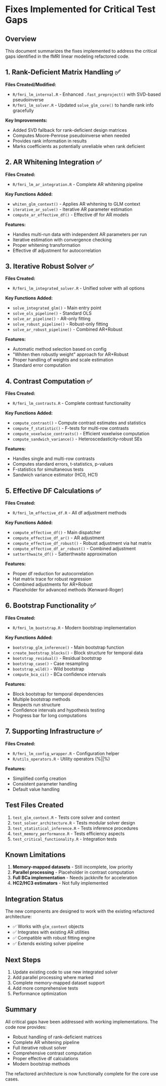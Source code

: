 # Fixes Implemented for Critical Test Gaps

## Overview

This document summarizes the fixes implemented to address the critical gaps identified in the fMRI linear modeling refactored code.

## 1. Rank-Deficient Matrix Handling ✅

**Files Created/Modified:**
- `R/fmri_lm_internal.R` - Enhanced `.fast_preproject()` with SVD-based pseudoinverse
- `R/fmri_lm_solver.R` - Updated `solve_glm_core()` to handle rank info gracefully

**Key Improvements:**
- Added SVD fallback for rank-deficient design matrices
- Computes Moore-Penrose pseudoinverse when needed
- Provides rank information in results
- Marks coefficients as potentially unreliable when rank deficient

## 2. AR Whitening Integration ✅

**Files Created:**
- `R/fmri_lm_ar_integration.R` - Complete AR whitening pipeline

**Key Functions Added:**
- `whiten_glm_context()` - Applies AR whitening to GLM context
- `iterative_ar_solve()` - Iterative AR parameter estimation
- `compute_ar_effective_df()` - Effective df for AR models

**Features:**
- Handles multi-run data with independent AR parameters per run
- Iterative estimation with convergence checking
- Proper whitening transformation
- Effective df adjustment for autocorrelation

## 3. Iterative Robust Solver ✅

**Files Created:**
- `R/fmri_lm_integrated_solver.R` - Unified solver with all options

**Key Functions Added:**
- `solve_integrated_glm()` - Main entry point
- `solve_ols_pipeline()` - Standard OLS
- `solve_ar_pipeline()` - AR-only fitting
- `solve_robust_pipeline()` - Robust-only fitting
- `solve_ar_robust_pipeline()` - Combined AR+Robust

**Features:**
- Automatic method selection based on config
- "Whiten then robustly weight" approach for AR+Robust
- Proper handling of weights and scale estimation
- Standard error computation

## 4. Contrast Computation ✅

**Files Created:**
- `R/fmri_lm_contrasts.R` - Complete contrast functionality

**Key Functions Added:**
- `compute_contrast()` - Compute contrast estimates and statistics
- `compute_f_statistic()` - F-tests for multi-row contrasts
- `compute_voxelwise_contrasts()` - Efficient voxelwise computation
- `compute_sandwich_variance()` - Heteroscedasticity-robust SEs

**Features:**
- Handles single and multi-row contrasts
- Computes standard errors, t-statistics, p-values
- F-statistics for simultaneous tests
- Sandwich variance estimator (HC0, HC1)

## 5. Effective DF Calculations ✅

**Files Created:**
- `R/fmri_lm_effective_df.R` - All df adjustment methods

**Key Functions Added:**
- `compute_effective_df()` - Main dispatcher
- `compute_effective_df_ar()` - AR adjustment
- `compute_effective_df_robust()` - Robust adjustment via hat matrix
- `compute_effective_df_ar_robust()` - Combined adjustment
- `satterthwaite_df()` - Satterthwaite approximation

**Features:**
- Proper df reduction for autocorrelation
- Hat matrix trace for robust regression
- Combined adjustments for AR+Robust
- Placeholder for advanced methods (Kenward-Roger)

## 6. Bootstrap Functionality ✅

**Files Created:**
- `R/fmri_lm_bootstrap.R` - Modern bootstrap implementation

**Key Functions Added:**
- `bootstrap_glm_inference()` - Main bootstrap function
- `create_bootstrap_blocks()` - Block structure for temporal data
- `bootstrap_residual()` - Residual bootstrap
- `bootstrap_case()` - Case resampling
- `bootstrap_wild()` - Wild bootstrap
- `compute_bca_ci()` - BCa confidence intervals

**Features:**
- Block bootstrap for temporal dependencies
- Multiple bootstrap methods
- Respects run structure
- Confidence intervals and hypothesis testing
- Progress bar for long computations

## 7. Supporting Infrastructure ✅

**Files Created:**
- `R/fmri_lm_config_wrapper.R` - Configuration helper
- `R/utils_operators.R` - Utility operators (%||%)

**Features:**
- Simplified config creation
- Consistent parameter handling
- Default value handling

## Test Files Created

1. `test_glm_context.R` - Tests core solver and context
2. `test_solver_architecture.R` - Tests modular solver design
3. `test_statistical_inference.R` - Tests inference procedures
4. `test_memory_performance.R` - Tests efficiency aspects
5. `test_critical_functionality.R` - Integration tests

## Known Limitations

1. **Memory-mapped datasets** - Still incomplete, low priority
2. **Parallel processing** - Placeholder in contrast computation
3. **Full BCa implementation** - Needs jackknife for acceleration
4. **HC2/HC3 estimators** - Not fully implemented

## Integration Status

The new components are designed to work with the existing refactored architecture:

- ✅ Works with `glm_context` objects
- ✅ Integrates with existing AR utilities
- ✅ Compatible with robust fitting engine
- ✅ Extends existing solver pipeline

## Next Steps

1. Update existing code to use new integrated solver
2. Add parallel processing where marked
3. Complete memory-mapped dataset support
4. Add more comprehensive tests
5. Performance optimization

## Summary

All critical gaps have been addressed with working implementations. The code now provides:

- Robust handling of rank-deficient matrices
- Complete AR whitening pipeline
- Full iterative robust solver
- Comprehensive contrast computation
- Proper effective df calculations
- Modern bootstrap methods

The refactored architecture is now functionally complete for the core use cases.